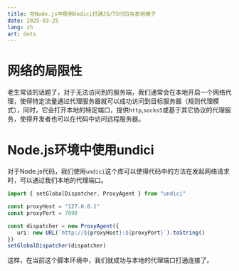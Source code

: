 ```yaml
---
title: 在Node.js中使用Undici打通JS/TS代码与本地梯子
date: 2025-03-25
lang: zh
art: dots
---
```


# 网络的局限性

老生常谈的话题了，对于无法访问到的服务端，我们通常会在本地开启一个网络代理，使得特定流量通过代理服务器就可以成功访问到目标服务器（规则代理模式），同时，它会打开本地的特定端口，提供`http`,`socks5`或基于其它协议的代理服务，使得开发者也可以在代码中访问远程服务器。

# Node.js环境中使用undici

对于Node.js代码，我们使用`undici`这个库可以使得代码中的方法在发起网络请求时，可以通过我们本地的代理端口。

```ts
import { setGlobalDispatcher, ProxyAgent } from "undici"

const proxyHost = "127.0.0.1"
const proxyPort = 7890

const dispatcher = new ProxyAgent({
   uri: new URL(`http://${proxyHost}:${proxyPort}`).toString()
})
setGlobalDispatcher(dispatcher)
```

这样，在当前这个脚本环境中，我们就成功与本地的代理端口打通连接了。
